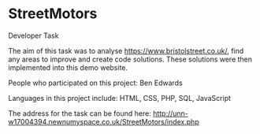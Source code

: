 # StreetMotors
Developer Task

The aim of this task was to analyse https://www.bristolstreet.co.uk/, find any areas to improve and create code solutions. These solutions were then implemented into this demo website.

People who participated on this project:
Ben Edwards

Languages in this project include:
HTML,
CSS,
PHP,
SQL,
JavaScript

The address for the task can be found here:
http://unn-w17004394.newnumyspace.co.uk/StreetMotors/index.php
